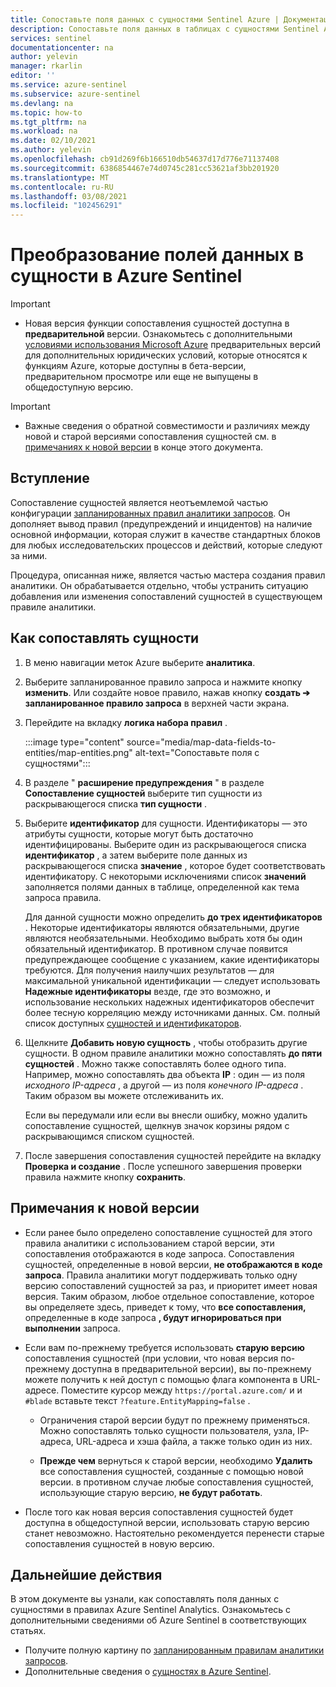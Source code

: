 ```yaml
---
title: Сопоставьте поля данных с сущностями Sentinel Azure | Документация Майкрософт
description: Сопоставьте поля данных в таблицах с сущностями Sentinel Azure в правилах аналитики, чтобы получить более подробные сведения об инциденте.
services: sentinel
documentationcenter: na
author: yelevin
manager: rkarlin
editor: ''
ms.service: azure-sentinel
ms.subservice: azure-sentinel
ms.devlang: na
ms.topic: how-to
ms.tgt_pltfrm: na
ms.workload: na
ms.date: 02/10/2021
ms.author: yelevin
ms.openlocfilehash: cb91d269f6b166510db54637d17d776e71137408
ms.sourcegitcommit: 6386854467e74d0745c281cc53621af3bb201920
ms.translationtype: MT
ms.contentlocale: ru-RU
ms.lasthandoff: 03/08/2021
ms.locfileid: "102456291"
---
```

# <a name="map-data-fields-to-entities-in-azure-sentinel"></a>Преобразование полей данных в сущности в Azure Sentinel 

> [!IMPORTANT]
>
> - Новая версия функции сопоставления сущностей доступна в **предварительной** версии. Ознакомьтесь с дополнительными [условиями использования Microsoft Azure](https://azure.microsoft.com/support/legal/preview-supplemental-terms/) предварительных версий для дополнительных юридических условий, которые относятся к функциям Azure, которые доступны в бета-версии, предварительном просмотре или еще не выпущены в общедоступную версию.

> [!IMPORTANT]
>
> - Важные сведения о обратной совместимости и различиях между новой и старой версиями сопоставления сущностей см. в [примечаниях к новой версии](#notes-on-the-new-version) в конце этого документа.

## <a name="introduction"></a>Вступление

Сопоставление сущностей является неотъемлемой частью конфигурации [запланированных правил аналитики запросов](tutorial-detect-threats-custom.md). Он дополняет вывод правил (предупреждений и инцидентов) на наличие основной информации, которая служит в качестве стандартных блоков для любых исследовательских процессов и действий, которые следуют за ними.

Процедура, описанная ниже, является частью мастера создания правил аналитики. Он обрабатывается отдельно, чтобы устранить ситуацию добавления или изменения сопоставлений сущностей в существующем правиле аналитики.

## <a name="how-to-map-entities"></a>Как сопоставлять сущности

1. В меню навигации меток Azure выберите **аналитика**.

1. Выберите запланированное правило запроса и нажмите кнопку **изменить**. Или создайте новое правило, нажав кнопку **создать &#10132; запланированное правило запроса** в верхней части экрана.

1. Перейдите на вкладку **логика набора правил** .

    :::image type="content" source="media/map-data-fields-to-entities/map-entities.png" alt-text="Сопоставьте поля с сущностями":::

1. В разделе " **расширение предупреждения** " в разделе **Сопоставление сущностей** выберите тип сущности из раскрывающегося списка **тип сущности** .

1. Выберите **идентификатор** для сущности. Идентификаторы — это атрибуты сущности, которые могут быть достаточно идентифицированы. Выберите один из раскрывающегося списка **идентификатор** , а затем выберите поле данных из раскрывающегося списка **значение** , которое будет соответствовать идентификатору. С некоторыми исключениями список **значений** заполняется полями данных в таблице, определенной как тема запроса правила.

    Для данной сущности можно определить **до трех идентификаторов** . Некоторые идентификаторы являются обязательными, другие являются необязательными. Необходимо выбрать хотя бы один обязательный идентификатор. В противном случае появится предупреждающее сообщение с указанием, какие идентификаторы требуются. Для получения наилучших результатов — для максимальной уникальной идентификации — следует использовать **Надежные идентификаторы** везде, где это возможно, и использование нескольких надежных идентификаторов обеспечит более тесную корреляцию между источниками данных. См. полный список доступных [сущностей и идентификаторов](entities-reference.md).

1. Щелкните **Добавить новую сущность** , чтобы отобразить другие сущности. В одном правиле аналитики можно сопоставлять **до пяти сущностей** . Можно также сопоставлять более одного типа. Например, можно сопоставлять два объекта **IP** : один — из поля *исходного IP-адреса* , а другой — из поля *конечного IP-адреса* . Таким образом вы можете отслеживанить их.

    Если вы передумали или если вы внесли ошибку, можно удалить сопоставление сущностей, щелкнув значок корзины рядом с раскрывающимся списком сущностей.

1. После завершения сопоставления сущностей перейдите на вкладку **Проверка и создание** . После успешного завершения проверки правила нажмите кнопку **сохранить**.

## <a name="notes-on-the-new-version"></a>Примечания к новой версии

- Если ранее было определено сопоставление сущностей для этого правила аналитики с использованием старой версии, эти сопоставления отображаются в коде запроса. Сопоставления сущностей, определенные в новой версии, **не отображаются в коде запроса**. Правила аналитики могут поддерживать только одну версию сопоставлений сущностей за раз, и приоритет имеет новая версия. Таким образом, любое отдельное сопоставление, которое вы определяете здесь, приведет к тому, что **все сопоставления,** определенные в коде запроса **, будут игнорироваться при выполнении** запроса. 

- Если вам по-прежнему требуется использовать **старую версию** сопоставления сущностей (при условии, что новая версия по-прежнему доступна в предварительной версии), вы по-прежнему можете получить к ней доступ с помощью флага компонента в URL-адресе. Поместите курсор между `https://portal.azure.com/` и и `#blade` вставьте текст `?feature.EntityMapping=false` .

  - Ограничения старой версии будут по прежнему применяться. Можно сопоставлять только сущности пользователя, узла, IP-адреса, URL-адреса и хэша файла, а также только один из них.

  - **Прежде чем** вернуться к старой версии, необходимо **Удалить** все сопоставления сущностей, созданные с помощью новой версии. в противном случае любые сопоставления сущностей, использующие старую версию, **не будут работать**.

- После того как новая версия сопоставления сущностей будет доступна в общедоступной версии, использовать старую версию станет невозможно. Настоятельно рекомендуется перенести старые сопоставления сущностей в новую версию.


## <a name="next-steps"></a>Дальнейшие действия

В этом документе вы узнали, как сопоставлять поля данных с сущностями в правилах Azure Sentinel Analytics. Ознакомьтесь с дополнительными сведениями об Azure Sentinel в соответствующих статьях.
- Получите полную картину по [запланированным правилам аналитики запросов](tutorial-detect-threats-custom.md).
- Дополнительные сведения о [сущностях в Azure Sentinel](entities-in-azure-sentinel.md).
